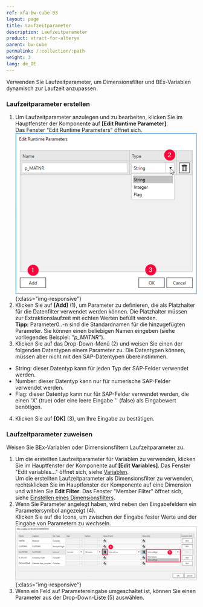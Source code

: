 ```yaml
---
ref: xfa-bw-cube-03
layout: page
title: Laufzeitparameter
description: Laufzeitparameter
product: xtract-for-alteryx
parent: bw-cube
permalink: /:collection/:path
weight: 3
lang: de_DE
---
```

Verwenden Sie Laufzeitparameter, um Dimensionsfilter und BEx-Variablen dynamisch zur Laufzeit anzupassen.<br>

### Laufzeitparameter erstellen 

1. Um Laufzeitparameter anzulegen und zu bearbeiten, klicken Sie im Hauptfenster der Komponente auf **[Edit Runtime Parameter]**. <br/>
Das Fenster "Edit Runtime Parameters" öffnet sich.<br> 
![Add parameters](/img/content/odp/odp-settings-add-parameters.png){:class="img-responsive"}<br> 
2. Klicken Sie auf **[Add]** (1), um Parameter zu definieren, die als Platzhalter für die Datenfilter verwendet werden können. Die Platzhalter müssen zur Extraktionslaufzeit mit echten Werten befüllt werden.<br>
**Tipp:** Parameter0..-n sind die Standardnamen für die hinzugefügten Parameter. Sie können einen beliebigen Namen eingeben (siehe vorliegendes Beispiel: *"p_MATNR"*).
3. Klicken Sie auf das Drop-Down-Menü (2) und weisen Sie einen der folgenden Datentypen einem Parameter zu. Die Datentypen können, müssen aber nicht mit den SAP-Datentypen übereinstimmen. 
- String: dieser Datentyp kann für jeden Typ der SAP-Felder verwendet werden.
- Number: dieser Datentyp kann nur für numerische SAP-Felder verwendet werden.
- Flag: dieser Datentyp kann nur für SAP-Felder verwendet werden, die einen 'X'&nbsp;(true) oder eine leere Eingabe ''&nbsp;(false) als Eingabewert benötigen. <br>
4. Klicken Sie auf **[OK]** (3), um Ihre Eingabe zu bestätigen.


### Laufzeitparameter zuweisen

Weisen Sie BEx-Variablen oder Dimensionsfiltern Laufzeitparameter zu.

1. Um die erstellten Laufzeitparameter für Variablen zu verwenden, klicken Sie im Hauptfenster der Komponente auf **[Edit Variables]**. Das Fenster "Edit variables..." öffnet sich, siehe [Variablen](./bw-cube-variablen).<br> 
Um die erstellten Laufzeitparameter als Dimensionsfilter zu verwenden, rechtsklicken Sie im Hauptfenster der Komponente auf eine Dimension und wählen Sie **Edit Filter**. Das Fenster "Member Filter" öffnet sich, siehe [Einstellen eines Dimensionsfilters](./bw-cube-extraction-anlegen#einstellen-eines-dimensionsfilters).
2. Wenn Sie Parameter angelegt haben, wird neben den Eingabefeldern ein Parametersymbol angezeigt (4). <br>
Klicken Sie auf die Icons, um zwischen der Eingabe fester Werte und der Eingabe von Parametern zu wechseln.  <br>
![Selection With Parameters](/img/content/bwcube-parameters.png){:class="img-responsive"}
3. Wenn ein Feld auf Parametereingabe umgeschaltet ist, können Sie einen Parameter aus der Drop-Down-Liste (5) auswählen.

